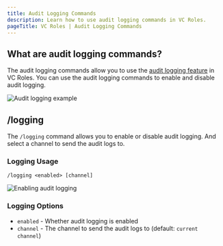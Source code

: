 ```yaml
---
title: Audit Logging Commands
description: Learn how to use audit logging commands in VC Roles.
pageTitle: VC Roles | Audit Logging Commands
---
```


## What are audit logging commands?

The audit logging commands allow you to use the [audit logging feature](/docs/features/audit-logs) in VC Roles. You can use the audit logging commands to enable and disable audit logging.

![Audit logging example](/assets/log-messages.png)

## /logging

The `/logging` command allows you to enable or disable audit logging. And select a channel to send the audit logs to.

### Logging Usage

`/logging <enabled> [channel]`

![Enabling audit logging](/assets/logging-command.png)

### Logging Options

-   `enabled` - Whether audit logging is enabled
-   `channel` - The channel to send the audit logs to (default: `current channel`)
